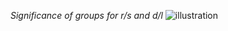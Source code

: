 *Significance of groups for r/s and d/l*
![illustration](http://zadachi-po-khimii.ru/wp-content/uploads/2017/09/%D1%82%D0%B0%D0%B1%D0%BB%D0%B8%D1%86%D0%B04.png)
